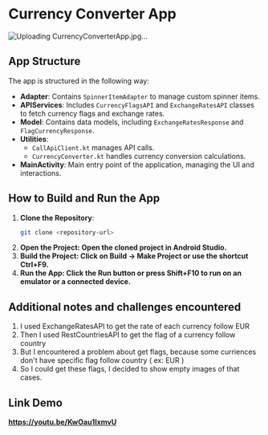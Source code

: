 # Currency Converter App
![Uploading CurrencyConverterApp.jpg…]()



## App Structure
The app is structured in the following way:
- **Adapter**: Contains `SpinnerItemAdapter` to manage custom spinner items.
- **APIServices**: Includes `CurrencyFlagsAPI` and `ExchangeRatesAPI` classes to fetch currency flags and exchange rates.
- **Model**: Contains data models, including `ExchangeRatesResponse` and `FlagCurrencyResponse`.
- **Utilities**: 
  - `CallApiClient.kt` manages API calls.
  - `CurrencyConverter.kt` handles currency conversion calculations.
- **MainActivity**: Main entry point of the application, managing the UI and interactions.

## How to Build and Run the App
1. **Clone the Repository**: 
   ```bash
   git clone <repository-url>
2. **Open the Project: Open the cloned project in Android Studio.**
3. **Build the Project: Click on Build -> Make Project or use the shortcut Ctrl+F9.**
4. **Run the App: Click the Run button or press Shift+F10 to run on an emulator or a connected device.**

## Additional notes and challenges encountered
1. I used ExchangeRatesAPI to get the rate of each currency follow EUR
2. Then I used RestCountriesAPI to get the flag of a currency follow country
3. But I encountered a problem about get flags, because some curriences don't have specific flag follow country ( ex: EUR )
4. So I could get these flags, I decided to show empty images of that cases.

## Link Demo
**https://youtu.be/KwOau1lxmvU**
